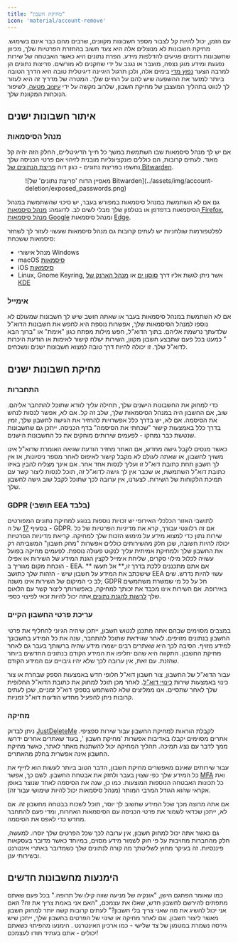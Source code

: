 ```yaml
---
title: "מחיקת חשבון"
icon: 'material/account-remove'
---
```


עם הזמן, יכול להיות קל לצבור מספר חשבונות מקוונים, שרבים מהם כבר אינם בשימוש. מחיקת חשבונות לא מנוצלים אלה היא צעד חשוב בהחזרת הפרטיות שלך, מכיוון שחשבונות רדומים פגיעים להדלפות מידע. הפרת נתונים היא כאשר האבטחה של שירות נפגעת ומידע מוגן נצפה, מועבר או נגנב על ידי שחקנים לא מורשים. פריצות נתונים הן למרבה הצער [נפוץ מדי](https://haveibeenpwned.com/PwnedWebsites) בימים אלה, ולכן תרגול היגיינה דיגיטלית טובה היא הדרך הטובה ביותר למזער את ההשפעה שיש להם על החיים שלך. המטרה של מדריך זה היא לעזור לך לנווט בתהליך המעצבן של מחיקת חשבון, שלרוב מקשה על ידי [עיצוב מטעה](https://www.deceptive.design/), לשיפור הנוכחות המקוונת שלך.

## איתור חשבונות ישנים

### מנהל הסיסמאות

אם יש לך מנהל סיסמאות שבו השתמשת במשך כל חייך הדיגיטליים, החלק הזה יהיה קל מאוד. לעתים קרובות, הם כוללים פונקציונליות מובנית לזיהוי אם פרטי הכניסה שלך נחשפו בפריצת נתונים - כגון דוח [פריצת הנתונים של Bitwarden](https://bitwarden.com/blog/have-you-been-pwned/).

<figure markdown>
  ![מאפיין הדוח 'פריצת נתונים' של Bitwarden](../assets/img/account-deletion/exposed_passwords.png)
</figure>

גם אם לא השתמשת במנהל סיסמאות במפורש בעבר, יש סיכוי שהשתמשת במנהל הסיסמאות בדפדפן או בטלפון שלך מבלי לשים לב. לדוגמה: [מנהל סיסמאות Firefox](https://support.mozilla.org/kb/password-manager-remember-delete-edit-logins), [מנהל סיסמאות Google](https://passwords.google.com/intro) ומנהל סיסמאות [Edge](https://support.microsoft.com/en-us/microsoft-edge/save-or-forget-passwords-in-microsoft-edge-b4beecb0-f2a8-1ca0-f26f-9ec247a3f336).

לפלטפורמות שולחניות יש לעתים קרובות גם מנהל סיסמאות שעשוי לעזור לך לשחזר סיסמאות ששכחת:

- מנהל אישורי Windows
- macOS [סיסמאות](https://support.apple.com/en-us/HT211145)
- iOS [סיסמאות](https://support.apple.com/en-us/HT211146)
- Linux, Gnome Keyring, אשר ניתן לגשת אליו דרך [סוסון ים](https://help.gnome.org/users/seahorse/stable/passwords-view.html.en) או [מנהל הארנק של KDE](https://userbase.kde.org/KDE_Wallet_Manager)

### אימייל

אם לא השתמשת במנהל סיסמאות בעבר או שאתה חושב שיש לך חשבונות שמעולם לא נוספו למנהל הסיסמאות שלך, אפשרות נוספת היא לחפש את חשבונות הדוא"ל שלדעתך נרשמת אליהם. בתוך הדוא"ל, חפש מילות מפתח כגון "אימת" או "ברוך הבא " כמעט בכל פעם שתבצע חשבון מקוון, השירות ישלח קישור לאימות או הודעת היכרות לדוא"ל שלך. זו יכולה להיות דרך טובה למצוא חשבונות ישנים ונשכחים.

## מחיקת חשבונות ישנים

### התחברות

כדי למחוק את החשבונות הישנים שלך, תחילה עליך לוודא שתוכל להתחבר אליהם. שוב, אם החשבון היה במנהל הסיסמאות שלך, שלב זה קל. אם לא, אפשר לנסות לנחש את הסיסמה. אם לא, יש בדרך כלל אפשרויות להחזיר את הגישה לחשבון שלך, זמין בדרך כלל באמצעות קישור "שכחתי את הסיסמה" בדף הכניסה. ייתכן גם שחשבונות שנטשת כבר נמחקו - לפעמים שירותים מוחקים את כל החשבונות הישנים.

כאשר מנסים לקבל גישה מחדש, אם האתר מחזיר הודעת שגיאה האומרת שדוא"ל אינו משויך לחשבון, או שאתה לעולם לא מקבל קישור לאיפוס לאחר מספר ניסיונות, אז אין לך חשבון תחת כתובת דוא"ל זו ועליך לנסות אחד אחר. אם אינך מצליח להבין באיזו כתובת דוא"ל השתמשת, או שכבר אין לך גישה לדוא"ל זה, תוכל לנסות ליצור קשר עם תמיכת הלקוחות של השירות. לצערנו, אין ערובה לכך שתוכל לקבל שוב גישה לחשבון שלך.

### GDPR (תושבי EEA בלבד)

לתושבי האזור הכלכלי האירופי יש זכויות נוספות בנוגע למחיקת נתונים המפורטים בסעיף [17](https://www.gdpr.org/regulation/article-17.html) של ה - GDPR. אם זה רלוונטי עבורך, קרא את מדיניות הפרטיות של כל שירות נתון כדי למצוא מידע על מימוש הזכות שלך למחיקה. קריאת מדיניות הפרטיות יכולה להיות חשובה, שכן חלק מהשירותים כוללים אפשרות "מחק חשבון" המשביתה רק את החשבון שלך ולמחיקת אמיתית עליך לנקוט פעולה נוספת. לפעמים מחיקה בפועל עשויה לכלול מילוי סקרים, שליחת אימייל לקצין הגנת המידע של השירות או אפילו הוכחת מקום מגוריך ב - EEA. אם אתם מתכננים ללכת בדרך זו,** אל תעשו ** שישכתב את המידע על חשבון שיש - הזהות שלך כתושב EEA עשוי להיות נדרש. שים לב כי המיקום של השירות אינו משנה; GDPR חל על כל מי שמשרת משתמשים באירופה. אם השירות אינו מכבד את זכותך למחיקה, באפשרותך ליצור קשר עם הלאום שלך [לרשות להגנת נתונים ](https://ec.europa.eu/info/law/law-topic/data-protection/reform/rights-citizens/redress/what-should-i-do-if-i-think-my-personal-data-protection-rights-havent-been-respected_en) אתה יכול להיות זכאי לפיצוי כספי.

### עריכת פרטי החשבון הקיים

במצבים מסוימים שבהם אתה מתכנן לנטוש חשבון, ייתכן שיהיה הגיוני להחליף את פרטי החשבון בנתונים מזויפים. לאחר שווידאת שתוכל להתחבר, שנה את כל המידע בחשבונך למידע מזויף. הסיבה לכך היא שאתרים רבים ישמרו מידע שהיה ברשותך בעבר גם לאחר מחיקת החשבון. התקווה היא שהם יחליפו את המידע הקודם בנתונים החדשים ביותר שהזנת. עם זאת, אין ערובה לכך שלא יהיו גיבויים עם המידע הקודם.

עבור הדוא"ל של החשבון, צור חשבון דוא"ל חלופי חדש באמצעות הספק שבחרת או צור כינוי באמצעות שירות [כינויי דוא"ל](../email.md#email-aliasing-services). לאחר מכן תוכל למחוק את כתובת הדוא"ל החלופית שלך לאחר שתסיים. אנו ממליצים שלא להשתמש בספקי דוא"ל זמניים, שכן לעתים קרובות ניתן להפעיל מחדש הודעות דוא"ל זמניות.

### מחיקה

ניתן לבדוק [JustDeleteMe](https://justdeleteme.xyz) לקבלת הוראות למחיקת החשבון עבור שירות ספציפי. אתרים מסוימים יקבלו באדיבות אפשרות 'מחיקת חשבון ', בעוד שאתרים אחרים ידרשו ממך לדבר עם נציג תמיכה. תהליך המחיקה יכול להשתנות מאתר לאתר, כאשר מחיקת החשבון אינה אפשרית בחלק מהאתרים.

עבור שירותים שאינם מאפשרים מחיקת חשבון, הדבר הטוב ביותר לעשות הוא לזייף את כל המידע שלך כפי שצוין בעבר ולחזק את אבטחת החשבון. לשם כך, אפשר [MFA](multi-factor-authentication.md) ואת כל תכונות האבטחה הנוספות המוצעות. כמו כן, שנה את הסיסמה לאחד שנוצר באופן אקראי שהוא הגודל המרבי המותר (מנהל סיסמאות [](../passwords.md) יכול להיות שימושי עבור זה).

אם אתה מרוצה מכך שכל המידע שחשוב לך יוסר, תוכל לשכוח בבטחה מחשבון זה. אם לא, ייתכן שכדאי לשמור את פרטי הכניסה עם הסיסמאות האחרות, ומדי פעם להתחבר מחדש כדי לאפס את הסיסמה.

גם כאשר אתה יכול למחוק חשבון, אין ערובה לכך שכל הפרטים שלך יוסרו. למעשה, חלק מהחברות מחויבות על פי חוק לשמור מידע מסוים, במיוחד כאשר מדובר בעסקאות פיננסיות. זה בעיקר מחוץ לשליטתך מה קורה לנתונים שלך כשמדובר באתרי אינטרנט ובשירותי ענן.

## הימנעות מחשבונות חדשים

כמו שאומר הפתגם הישן, "אונקיה של מניעה שווה קילו של תרופה." בכל פעם שאתם מתפתים להירשם לחשבון חדש, שאלו את עצמכם, "האם אני באמת צריך את זה? האם אני יכול להשיג את מה שאני צריך בלי חשבון?" לעתים קרובות קשה יותר למחוק חשבון מאשר ליצור חשבון. וגם לאחר מחיקה או שינוי של הפרטים בחשבון שלך, ייתכן שיש גירסה נשמרת במטמון של צד שלישי - כמו ארכיון האינטרנט [](https://archive.org/). הימנעו מהפיתוי כשאתם יכולים - אתם בעתיד תודו לעצמכם!
